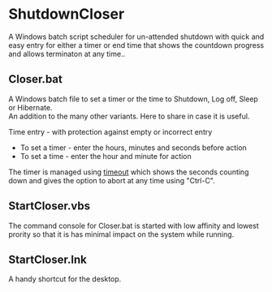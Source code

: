 # ShutdownCloser
A Windows batch script scheduler for un-attended shutdown with quick and easy entry for either a timer or end time that shows the countdown progress and allows terminaton at any time..

## Closer.bat

A Windows batch file to set a timer or the time to Shutdown, Log off, Sleep or Hibernate.\
An addition to the many other variants. Here to share in case it is useful.

Time entry - with protection against empty or incorrect entry
- To set a timer - enter the hours, minutes and seconds before action
- To set a time  - enter the hour and minute for action
 
The timer is managed using [timeout](https://learn.microsoft.com/en-us/windows-server/administration/windows-commands/timeout) which shows the seconds counting down and gives the option to abort at any time using "Ctrl-C".

## StartCloser.vbs

The command console for Closer.bat is started with low affinity and lowest prority so that it is has minimal impact on the system while running. 

## StartCloser.lnk

A handy shortcut for the desktop.
